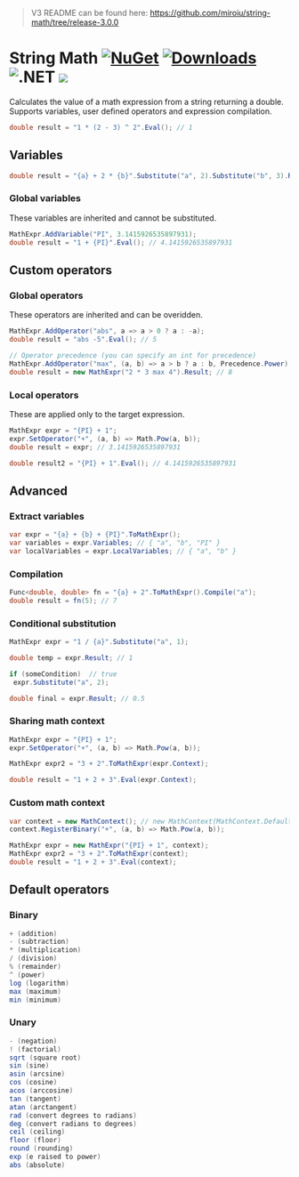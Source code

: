 > V3 README can be found here: <https://github.com/miroiu/string-math/tree/release-3.0.0>

# String Math [![NuGet](https://img.shields.io/nuget/v/StringMath?style=flat-square&logo=nuget)](https://www.nuget.org/packages/StringMath/) [![Downloads](https://img.shields.io/nuget/dt/StringMath?label=downloads&style=flat-square&logo=nuget)](https://www.nuget.org/packages/StringMath) ![.NET](https://img.shields.io/static/v1?label=%20&message=Framework%204.6.1%20to%20NET%206&color=5C2D91&style=flat-square&logo=.net) ![](https://img.shields.io/static/v1?label=%20&message=documentation&color=yellow&style=flat-square)

Calculates the value of a math expression from a string returning a double.
Supports variables, user defined operators and expression compilation.

```csharp
double result = "1 * (2 - 3) ^ 2".Eval(); // 1
```

## Variables

```csharp
double result = "{a} + 2 * {b}".Substitute("a", 2).Substitute("b", 3).Result; // 8
```

### Global variables

These variables are inherited and cannot be substituted.

```csharp
MathExpr.AddVariable("PI", 3.1415926535897931);
double result = "1 + {PI}".Eval(); // 4.1415926535897931
```

## Custom operators

### Global operators

These operators are inherited and can be overidden.

```csharp
MathExpr.AddOperator("abs", a => a > 0 ? a : -a);
double result = "abs -5".Eval(); // 5

// Operator precedence (you can specify an int for precedence)
MathExpr.AddOperator("max", (a, b) => a > b ? a : b, Precedence.Power);
double result = new MathExpr("2 * 3 max 4").Result; // 8
```

### Local operators

These are applied only to the target expression.

```csharp
MathExpr expr = "{PI} + 1";
expr.SetOperator("+", (a, b) => Math.Pow(a, b));
double result = expr; // 3.1415926535897931

double result2 = "{PI} + 1".Eval(); // 4.1415926535897931
```

## Advanced

### Extract variables

```csharp
var expr = "{a} + {b} + {PI}".ToMathExpr();
var variables = expr.Variables; // { "a", "b", "PI" }
var localVariables = expr.LocalVariables; // { "a", "b" }
```

### Compilation

```csharp
Func<double, double> fn = "{a} + 2".ToMathExpr().Compile("a");
double result = fn(5); // 7
```

### Conditional substitution

```csharp
MathExpr expr = "1 / {a}".Substitute("a", 1);

double temp = expr.Result; // 1

if (someCondition)  // true
 expr.Substitute("a", 2);

double final = expr.Result; // 0.5
```

### Sharing math context

```csharp
MathExpr expr = "{PI} + 1";
expr.SetOperator("+", (a, b) => Math.Pow(a, b));

MathExpr expr2 = "3 + 2".ToMathExpr(expr.Context);

double result = "1 + 2 + 3".Eval(expr.Context);
```

### Custom math context

```csharp
var context = new MathContext(); // new MathContext(MathContext.Default); // to inherit from global
context.RegisterBinary("+", (a, b) => Math.Pow(a, b));

MathExpr expr = new MathExpr("{PI} + 1", context);
MathExpr expr2 = "3 + 2".ToMathExpr(context);
double result = "1 + 2 + 3".Eval(context);
```

## Default operators

### Binary

```csharp
+ (addition)
- (subtraction)
* (multiplication)
/ (division)
% (remainder)
^ (power)
log (logarithm)
max (maximum)
min (minimum)
```

### Unary

```csharp
- (negation)
! (factorial)
sqrt (square root)
sin (sine)
asin (arcsine)
cos (cosine)
acos (arccosine)
tan (tangent)
atan (arctangent)
rad (convert degrees to radians)
deg (convert radians to degrees)
ceil (ceiling)
floor (floor)
round (rounding)
exp (e raised to power)
abs (absolute)
```
